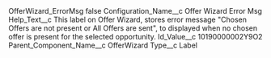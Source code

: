 <?xml version="1.0" encoding="UTF-8"?>
<CustomMetadata xmlns="http://soap.sforce.com/2006/04/metadata" xmlns:xsi="http://www.w3.org/2001/XMLSchema-instance" xmlns:xsd="http://www.w3.org/2001/XMLSchema">
    <label>OfferWizard_ErrorMsg</label>
    <protected>false</protected>
    <values>
        <field>Configuration_Name__c</field>
        <value xsi:type="xsd:string">Offer Wizard Error Msg</value>
    </values>
    <values>
        <field>Help_Text__c</field>
        <value xsi:type="xsd:string">This label on Offer Wizard, stores error message &quot;Chosen Offers are not present or All Offers are sent&quot;, to displayed when no chosen offer is present for the selected opportunity.</value>
    </values>
    <values>
        <field>Id_Value__c</field>
        <value xsi:type="xsd:string">10190000002Y9O2</value>
    </values>
    <values>
        <field>Parent_Component_Name__c</field>
        <value xsi:type="xsd:string">OfferWizard</value>
    </values>
    <values>
        <field>Type__c</field>
        <value xsi:type="xsd:string">Label</value>
    </values>
</CustomMetadata>

